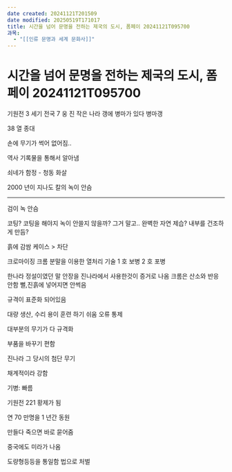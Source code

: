 ```yaml
---
date created: 20241121T201509
date modified: 20250519T171017
title: 시간을 넘어 문명을 전하는 제국의 도시, 폼페이 20241121T095700
과목:
  - "[[인류 문명과 세계 문화사]]"
---
```


# 시간을 넘어 문명을 전하는 제국의 도시, 폼페이 20241121T095700

기원전 3 세기 전국 7 웅
진 작은 나라
갱에 병마가 있다
병마갱

38 열 종대

손에 무기가 썩어 없어짐..

역사 기록물을 통해서 알아냄

쇠네가 함정 - 청동 화살

2000 년이 지나도 칼의 녹이 안슴

---

검이 녹 안슴

코팅?
코팅을 해야지 녹이 안쓸지 않을까?
그거 말고.. 완벽한 자연 제습? 내부를 건조하게 만듬?

흙에 감쌈
케이스
\> 차단

크로마이징
크롬 분말을 이용한 열처리 기술
1 호 보병
2 호 포병

한나라 정설이였던 말 안장을 진나라에서 사용한것이 증거로 나옴
크롬은 산소와 반응 안함
뻘,진흙에 넣어지면 안썩음

규격이 표준화 되어있음

대량 생산, 수리 용이
훈련 하기 쉬움
오류 통제

대부분의 무기가 다 규격화

부품을 바꾸기 편함

진나라 그 당시의 첨단 무기

채계적이라 강함

기병: 빠름

기원전 221 황제가 됨

연 70 만명을 1 년간 동원

만들다 죽으면 바로 묻어줌

중국에도 미라가 나옴

도량형등등을 통일함
법으로 처벌
